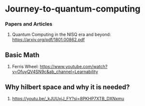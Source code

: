 # Journey-to-quantum-computing
### Papers and Articles
1. Quantum Computing in the NISQ era and beyond: https://arxiv.org/pdf/1801.00862.pdf

## Basic Math
1. Ferris Wheel: https://www.youtube.com/watch?v=OfuyQV4SN9c&ab_channel=Learnability

## Why hilbert space and why it is needed? 
1. https://youtu.be/_kJUUxjJ_FY?si=8PKHP7XTB_DXNxmu
